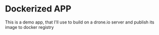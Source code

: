 # Dockerized APP

This is a demo app, that I'll use to build on a drone.io server and publish its image to docker registry

